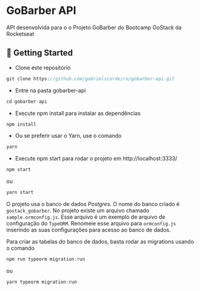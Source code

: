 # GoBarber API
API desenvolvida para o o Projeto GoBarber do Bootcamp GoStack da Rocketseat



## 🚀 Getting Started

+ Clone este repositório 
```jsx
git clone https://github.com/gabrielscordeiro/gobarber-api.git
```
+ Entre na pasta gobarber-api
```jsx
cd gobarber-api
```
+ Execute npm install para instalar as dependências 
```jsx
npm install
```

+ Ou se preferir usar o Yarn, use o comando
```jsx
yarn
```
+ Execute npm start para rodar o projeto em http://localhost:3333/
```jsx
npm start
```
ou
```jsx
yarn start
```

O projeto usa o banco de dados *Postgres*. O nome do banco criado é  `gostack_gobarber`. No projeto existe um arquivo chamado `sample.ormconfig.js`. Esse arquivo é um exemplo de arquivo de configuração do `TypeORM`. Renomeie esse arquivo para `ormconfig.js` inserindo as suas configurações para acesso ao banco de dados.

Para criar as tabelas do banco de dados, basta rodar as migrations usando o comando
```jsx
npm run typeorm migration:run
```
ou
```jsx
yarn typeorm migration:run
```